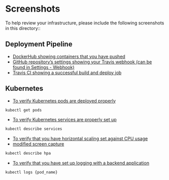 # Screenshots
To help review your infrastructure, please include the following screenshots in this directory::

## Deployment Pipeline
* [DockerHub showing containers that you have pushed](https://github.com/rrprajiv/udagram-microservice/blob/main/screenshots/exhibit-1-dockerhub-images.jpg)
* [GitHub repository’s settings showing your Travis webhook (can be found in Settings - Webhook)](https://github.com/rrprajiv/udagram-microservice/blob/main/screenshots/exhibit-2b-travis-github-integration.jpg)
* [Travis CI showing a successful build and deploy job](https://github.com/rrprajiv/udagram-microservice/blob/main/screenshots/exhibit-2a-travis-build-history.jpg)

## Kubernetes
* [To verify Kubernetes pods are deployed properly](https://github.com/rrprajiv/udagram-microservice/blob/main/screenshots/exhibit-4-get-pods.jpg)
```bash
kubectl get pods
```
* [To verify Kubernetes services are properly set up](https://github.com/rrprajiv/udagram-microservice/blob/main/screenshots/exhibit-3-deployments.jpg)
```bash
kubectl describe services
```
* [To verify that you have horizontal scaling set against CPU usage](https://github.com/rrprajiv/udagram-microservice/blob/main/screenshots/exhibit-8-describe-hpa.jpg)
*    [modified screen capture](https://github.com/rrprajiv/udagram-microservice/blob/main/screenshots/exhibit-11-describe-hpa.jpg)
```bash
kubectl describe hpa
```
* [To verify that you have set up logging with a backend application](https://github.com/rrprajiv/udagram-microservice/blob/main/screenshots/exhibit-9-backend-logs.jpg)
```bash
kubectl logs {pod_name}
```
